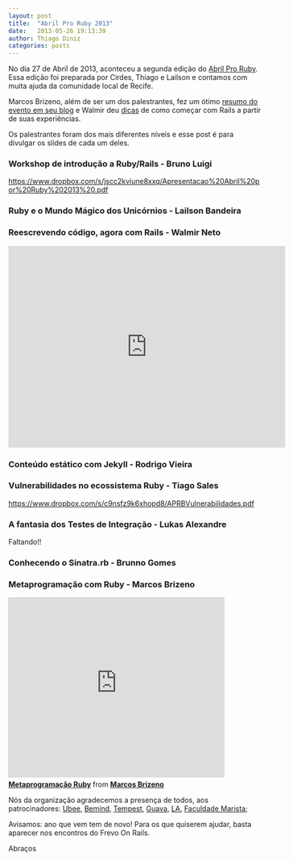 ```yaml
---
layout: post
title:  "Abril Pro Ruby 2013"
date:   2013-05-26 19:13:39
author: Thiago Diniz
categories: posts
---
```


No dia 27 de Abril de 2013, aconteceu a segunda edição do [Abril Pro Ruby](http://abrilproruby.com). Essa edição foi preparada por Cirdes, Thiago e Lailson e contamos com muita ajuda da comunidade local de Recife.

Marcos Brizeno, além de ser um dos palestrantes, fez um ótimo [resumo do evento em seu blog](http://brizeno.wordpress.com/2013/04/29/resumao-do-abril-pro-ruby/) e Walmir deu [dicas](http://blog.wfsneto.com.br/2013/04/29/lightning-talk-no-abril-pro-ruby-2013) de como começar com Rails a partir de suas experiências.

Os palestrantes foram dos mais diferentes níveis e esse post é para divulgar os slides de cada um deles.

### Workshop de introdução a Ruby/Rails - Bruno Luigi
https://www.dropbox.com/s/jscc2kviune8xxq/Apresentacao%20Abril%20por%20Ruby%202013%20.pdf

### Ruby e o Mundo Mágico dos Unicórnios - Lailson Bandeira
<script async class="speakerdeck-embed" data-id="891bcb3017f10130081322000a1d8a59" data-ratio="1.33333333333333" src="//speakerdeck.com/assets/embed.js"></script>

### Reescrevendo código, agora com Rails - Walmir Neto
<iframe src="http://prezi.com/embed/k5wfl-88o0wt/?bgcolor=ffffff&amp;lock_to_path=1&amp;autoplay=0&amp;autohide_ctrls=0&amp;features=undefined&amp;disabled_features=undefined" width="550" height="400" frameBorder="0"></iframe>

### Conteúdo estático com Jekyll - Rodrigo Vieira
<script async class="speakerdeck-embed" data-id="0bb9bcd0884101301b3e123138154c25" data-ratio="1.33333333333333" src="//speakerdeck.com/assets/embed.js"></script>

### Vulnerabilidades no ecossistema Ruby - Tiago Sales
https://www.dropbox.com/s/c9nsfz9k6xhopd8/APRBVulnerabilidades.pdf

### A fantasia dos Testes de Integração - Lukas Alexandre
Faltando!!

### Conhecendo o Sinatra.rb - Brunno Gomes
<script async class="speakerdeck-embed" data-id="270bc20091910130db570eca1c00232d" data-ratio="1.33333333333333" src="//speakerdeck.com/assets/embed.js"></script>

### Metaprogramação com Ruby - Marcos Brizeno
<iframe src="http://www.slideshare.net/slideshow/embed_code/20096735" width="427" height="356" frameborder="0" marginwidth="0" marginheight="0" scrolling="no" style="border:1px solid #CCC;border-width:1px 1px 0;margin-bottom:5px" allowfullscreen webkitallowfullscreen mozallowfullscreen> </iframe> <div style="margin-bottom:5px"> <strong> <a href="http://www.slideshare.net/marcosbrizeno/abril-proruby" title="Metaprogramação Ruby" target="_blank">Metaprogramação Ruby</a> </strong> from <strong><a href="http://www.slideshare.net/marcosbrizeno" target="_blank">Marcos Brizeno</a></strong> </div>

Nós da organização agradecemos a presença de todos, aos patrocinadores: [Ubee](http://www.ubee.in/), [Bemind](http://www.bemind.com.br/), [Tempest](http://www.tempest.com.br/), [Guava](guava.com.br), [LA](http://www.lainformatica.com.br/), [Faculdade Marista](http://faculdademarista.com.br/); 

Avisamos: ano que vem tem de novo! Para os que quiserem ajudar, basta aparecer nos encontros do Frevo On Rails.

Abraços

